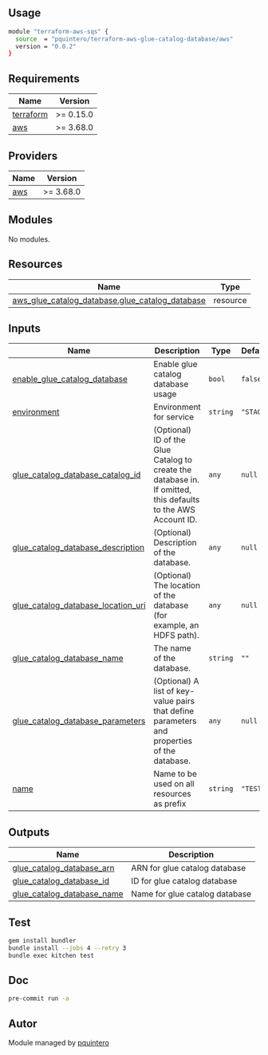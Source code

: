 ## Usage

```sh
module "terraform-aws-sqs" {
  source  = "pquintero/terraform-aws-glue-catalog-database/aws"
  version = "0.0.2"
}
```


<!-- BEGINNING OF PRE-COMMIT-TERRAFORM DOCS HOOK -->
## Requirements

| Name | Version |
|------|---------|
| <a name="requirement_terraform"></a> [terraform](#requirement\_terraform) | >= 0.15.0 |
| <a name="requirement_aws"></a> [aws](#requirement\_aws) | >= 3.68.0 |

## Providers

| Name | Version |
|------|---------|
| <a name="provider_aws"></a> [aws](#provider\_aws) | >= 3.68.0 |

## Modules

No modules.

## Resources

| Name | Type |
|------|------|
| [aws_glue_catalog_database.glue_catalog_database](https://registry.terraform.io/providers/hashicorp/aws/latest/docs/resources/glue_catalog_database) | resource |

## Inputs

| Name | Description | Type | Default | Required |
|------|-------------|------|---------|:--------:|
| <a name="input_enable_glue_catalog_database"></a> [enable\_glue\_catalog\_database](#input\_enable\_glue\_catalog\_database) | Enable glue catalog database usage | `bool` | `false` | no |
| <a name="input_environment"></a> [environment](#input\_environment) | Environment for service | `string` | `"STAGE"` | no |
| <a name="input_glue_catalog_database_catalog_id"></a> [glue\_catalog\_database\_catalog\_id](#input\_glue\_catalog\_database\_catalog\_id) | (Optional) ID of the Glue Catalog to create the database in. If omitted, this defaults to the AWS Account ID. | `any` | `null` | no |
| <a name="input_glue_catalog_database_description"></a> [glue\_catalog\_database\_description](#input\_glue\_catalog\_database\_description) | (Optional) Description of the database. | `any` | `null` | no |
| <a name="input_glue_catalog_database_location_uri"></a> [glue\_catalog\_database\_location\_uri](#input\_glue\_catalog\_database\_location\_uri) | (Optional) The location of the database (for example, an HDFS path). | `any` | `null` | no |
| <a name="input_glue_catalog_database_name"></a> [glue\_catalog\_database\_name](#input\_glue\_catalog\_database\_name) | The name of the database. | `string` | `""` | no |
| <a name="input_glue_catalog_database_parameters"></a> [glue\_catalog\_database\_parameters](#input\_glue\_catalog\_database\_parameters) | (Optional) A list of key-value pairs that define parameters and properties of the database. | `any` | `null` | no |
| <a name="input_name"></a> [name](#input\_name) | Name to be used on all resources as prefix | `string` | `"TEST"` | no |

## Outputs

| Name | Description |
|------|-------------|
| <a name="output_glue_catalog_database_arn"></a> [glue\_catalog\_database\_arn](#output\_glue\_catalog\_database\_arn) | ARN for glue catalog database |
| <a name="output_glue_catalog_database_id"></a> [glue\_catalog\_database\_id](#output\_glue\_catalog\_database\_id) | ID for glue catalog database |
| <a name="output_glue_catalog_database_name"></a> [glue\_catalog\_database\_name](#output\_glue\_catalog\_database\_name) | Name for glue catalog database |
<!-- END OF PRE-COMMIT-TERRAFORM DOCS HOOK -->

## Test

```sh
gem install bundler
bundle install --jobs 4 --retry 3
bundle exec kitchen test
```

## Doc

```sh
pre-commit run -a
```

## Autor
 
Module managed by [pquintero](https://github.com/pquintero/terraform-aws-glue-catalog-database.git)